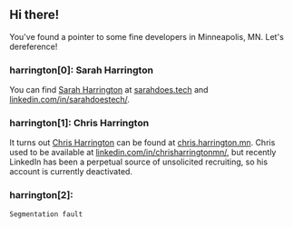 <script>
  try { document.querySelector("h1").remove(); } catch(e) { console.log("Failed to remove h1 tag:", e); }
  try { document.title = document.title.replace('theharringtons.github.io', 'harrington.mn'); } catch(e) { console.log("Failed to replace title:", e); }
</script>
## Hi there!
You've found a pointer to some fine developers in Minneapolis, MN. Let's dereference!

### harrington[0]: Sarah Harrington
You can find [Sarah Harrington](https://github.com/SarahHarrington) at [sarahdoes.tech](https://sarahdoes.tech/) and [linkedin.com/in/sarahdoestech/](https://www.linkedin.com/in/sarahdoestech/).

### harrington[1]: Chris Harrington
It turns out [Chris Harrington](https://github.com/ironiridis) can be found at [chris.harrington.mn](https://chris.harrington.mn). Chris used to be available at [linkedin.com/in/chrisharringtonmn/](https://www.linkedin.com/in/chrisharringtonmn/), but recently LinkedIn has been a perpetual source of unsolicited recruiting, so his account is currently deactivated.

### harrington[2]: 
`Segmentation fault`
